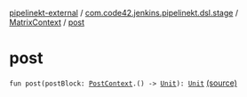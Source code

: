 [pipelinekt-external](../../index.md) / [com.code42.jenkins.pipelinekt.dsl.stage](../index.md) / [MatrixContext](index.md) / [post](./post.md)

# post

`fun post(postBlock: `[`PostContext`](../../com.code42.jenkins.pipelinekt.dsl.post/-post-context/index.md)`.() -> `[`Unit`](https://kotlinlang.org/api/latest/jvm/stdlib/kotlin/-unit/index.html)`): `[`Unit`](https://kotlinlang.org/api/latest/jvm/stdlib/kotlin/-unit/index.html) [(source)](https://github.com/code42/pipelinekt/tree/master/dsl/src/main/kotlin/com/code42/jenkins/pipelinekt/dsl/stage/MatrixContext.kt#L55)